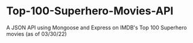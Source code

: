 # Top-100-Superhero-Movies-API
A JSON API using Mongoose and Express on IMDB's Top 100 Superhero movies (as of 03/30/22)
